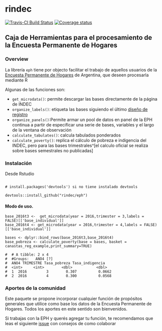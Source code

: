# rindec

[![Travis-CI Build
Status](https://api.travis-ci.org/rindec/eph.svg?branch=master)](https://travis-ci.org/rindec/eph)
[![Coverage
status](https://codecov.io/gh/rindec/eph/branch/master/graph/badge.svg)](https://codecov.io/gh/rindec/eph?branch=master)




## Caja de Herramientas para el procesamiento de la Encuesta Permanente de Hogares

### Overview
La librería `eph` tiene por objecto facilitar el trabajo de aquellos usuarios de la [Encuesta Permanente de Hogares](https://www.indec.gob.ar/bases-de-datos.asp) de Argentina, que deseen procesarla mediante R

Algunas de las funciones son:

- `get_microdata()`: permite descargar las bases directamente de la página de INDEC
- `organize_labels()`: etiqueta las bases siguiendo el último [diseño de registro](https://www.indec.gob.ar/ftp/cuadros/menusuperior/eph/EPH_registro_t218.pdf)
- `organize_panels()`:Permite armar un pool de datos en panel de la EPH continua a partir de especificar una serie de bases, variables y el largo de la ventana de observación
- `calculate_tabulates()`: calcula tabulados ponderados
- `calculate_poverty()`: replica el cálculo de pobreza e indigencia del INDEC, pero para las bases trimestrales^[el calculo oficial se realiza sobre bases semestrales no publicadas]

### Instalación

Desde Rstudio 

```

# install.packages('devtools') si no tiene instalado devtools

devtools::install_github("rindec/eph")

```

#### Modo de uso.

```
base_2016t3 <-  get_microdata(year = 2016,trimester = 3,labels = FALSE)[['base_individual']]
base_2016t4 <- get_microdata(year = 2016,trimester = 4,labels = FALSE)[['base_individual']]

bases <- dplyr::bind_rows(base_2016t3,base_2016t4)
base_pobreza <- calculate_poverty(base = bases, basket = canastas_reg_example,print_summary=TRUE)

#  # A tibble: 2 x 4
#  #Groups:   ANO4 [?]
#  ANO4 TRIMESTRE Tasa_pobreza Tasa_indigencia
#  <int>     <int>        <dbl>           <dbl>
#  1  2016         3        0.307          0.0662
#  2  2016         4        0.300          0.0568
```


### Aportes de la comunidad

Este paquete se propone incorporar cualquier función de propósitos generales que utilice como base los datos de la Encuesta Permanente de Hogares. Todos los aportes en este sentido son bienvenidos.

Si trabajas con la EPH y querés agregar tu función, te recomendamos que leas el siguiente [issue](https://github.com/pablinte/eph/issues/5#issue-407890587) con consejos de como colaborar
